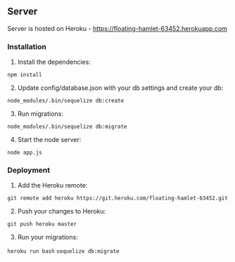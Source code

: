 ## Server

  Server is hosted on Heroku - https://floating-hamlet-63452.herokuapp.com

### Installation

1. Install the dependencies:

  `npm install`

2. Update config/database.json with your db settings and create your db:

  `node_modules/.bin/sequelize db:create`

3. Run migrations:

  `node_modules/.bin/sequelize db:migrate`

4. Start the node server:

  `node app.js`

### Deployment

1. Add the Heroku remote:

  `git remote add heroku https://git.heroku.com/floating-hamlet-63452.git`

2. Push your changes to Heroku:

  `git push heroku master`

3. Run your migrations:

  `heroku run bash`
  `sequelize db:migrate`
